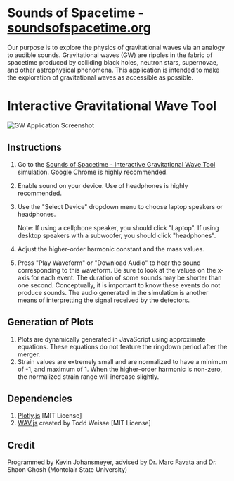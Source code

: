 # Sounds of Spacetime - [soundsofspacetime.org](https://soundsofspacetime.org)

Our purpose is to explore the physics of gravitational waves via an analogy to audible sounds. Gravitational waves (GW) are ripples in the fabric of spacetime produced by colliding black holes, neutron stars, supernovae, and other astrophysical phenomena. This application is intended to make the exploration of gravitational waves as accessible as possible.

# Interactive Gravitational Wave Tool

![GW Application Screenshot](https://i.imgur.com/5OjRYX7.png)

## Instructions

1. Go to the [Sounds of Spacetime - Interactive Gravitational Wave Tool](https://soundsofspacetime.github.io/GWApplication/) simulation. Google Chrome is highly recommended.
2. Enable sound on your device. Use of headphones is highly recommended. 
3. Use the "Select Device" dropdown menu to choose laptop speakers or headphones.

    Note: If using a cellphone speaker, you should click "Laptop". If using desktop speakers with a subwoofer, you should click "headphones".

4. Adjust the higher-order harmonic constant and the mass values.

5. Press "Play Waveform" or "Download Audio" to hear the sound corresponding to this waveform. Be sure to look at the values on the x-axis for each event. The duration of some sounds may be shorter than one second. Conceptually, it is important to know these events do not produce sounds. The audio generated in the simulation is another means of interpretting the signal received by the detectors.

## Generation of Plots

1. Plots are dynamically generated in JavaScript using approximate equations. These equations do not feature the ringdown period after the merger.
2. Strain values are extremely small and are normalized to have a minimum of -1, and maximum of 1. When the higher-order harmonic is non-zero, the normalized strain range will increase slightly.

## Dependencies

1. [Plotly.js](https://plotly.com/javascript/) [MIT License]
2. [WAV.js](https://github.com/taweisse/wavJS) created by Todd Weisse [MIT License]

## Credit

Programmed by Kevin Johansmeyer, advised by Dr. Marc Favata and Dr. Shaon Ghosh (Montclair State University)
